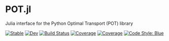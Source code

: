# POT.jl

Julia interface for the Python Optimal Transport (POT) library

[![Stable](https://img.shields.io/badge/docs-stable-blue.svg)](https://devmotion.github.io/POT.jl/stable)
[![Dev](https://img.shields.io/badge/docs-dev-blue.svg)](https://devmotion.github.io/POT.jl/dev)
[![Build Status](https://github.com/devmotion/POT.jl/workflows/CI/badge.svg)](https://github.com/devmotion/POT.jl/actions)
[![Coverage](https://codecov.io/gh/devmotion/POT.jl/branch/master/graph/badge.svg)](https://codecov.io/gh/devmotion/POT.jl)
[![Coverage](https://coveralls.io/repos/github/devmotion/POT.jl/badge.svg?branch=master)](https://coveralls.io/github/devmotion/POT.jl?branch=master)
[![Code Style: Blue](https://img.shields.io/badge/code%20style-blue-4495d1.svg)](https://github.com/invenia/BlueStyle)

